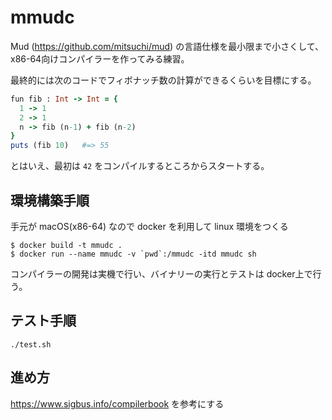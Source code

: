 # mmudc

Mud (https://github.com/mitsuchi/mud) の言語仕様を最小限まで小さくして、
x86-64向けコンパイラーを作ってみる練習。

最終的には次のコードでフィボナッチ数の計算ができるくらいを目標にする。

```ruby
fun fib : Int -> Int = {
  1 -> 1
  2 -> 1
  n -> fib (n-1) + fib (n-2)
}
puts (fib 10)   #=> 55
```

とはいえ、最初は `42` をコンパイルするところからスタートする。

## 環境構築手順

手元が macOS(x86-64) なので docker を利用して linux 環境をつくる

```
$ docker build -t mmudc .
$ docker run --name mmudc -v `pwd`:/mmudc -itd mmudc sh
```

コンパイラーの開発は実機で行い、バイナリーの実行とテストは docker上で行う。

## テスト手順

```
./test.sh
```

## 進め方

https://www.sigbus.info/compilerbook
を参考にする